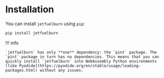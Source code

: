 # Installation

You can install `jetfuelburn` using `pip`:

```bash
pip install jetfuelburn
```

!!! info

    `jetfuelburn` has only **one** dependency: the `pint` package. The `pint` package in turn has no dependencies. This means that you can quickly install `jetfuelburn` into WebAssembly Python environments [like Pyodide](https://pyodide.org/en/stable/usage/loading-packages.html) without any issues.